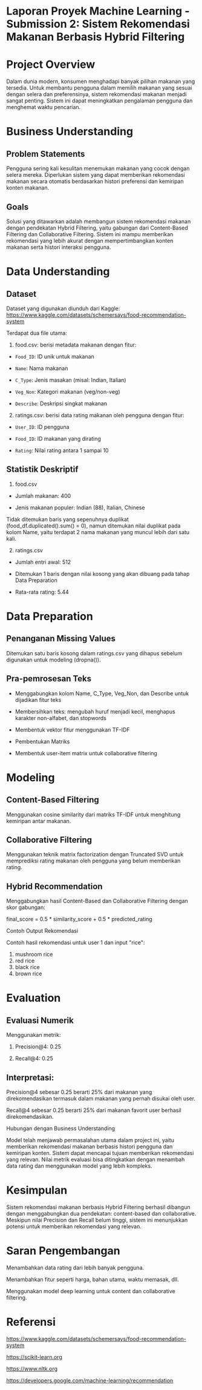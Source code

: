 # Laporan Proyek Machine Learning - Submission 2: Sistem Rekomendasi Makanan Berbasis Hybrid Filtering

# Project Overview

Dalam dunia modern, konsumen menghadapi banyak pilihan makanan yang tersedia. Untuk membantu pengguna dalam memilih makanan yang sesuai dengan selera dan preferensinya, sistem rekomendasi makanan menjadi sangat penting. Sistem ini dapat meningkatkan pengalaman pengguna dan menghemat waktu pencarian.

# Business Understanding

## Problem Statements

Pengguna sering kali kesulitan menemukan makanan yang cocok dengan selera mereka. Diperlukan sistem yang dapat memberikan rekomendasi makanan secara otomatis berdasarkan histori preferensi dan kemiripan konten makanan.

## Goals

Solusi yang ditawarkan adalah membangun sistem rekomendasi makanan dengan pendekatan Hybrid Filtering, yaitu gabungan dari Content-Based Filtering dan Collaborative Filtering. Sistem ini mampu memberikan rekomendasi yang lebih akurat dengan mempertimbangkan konten makanan serta histori interaksi pengguna.

# Data Understanding

## Dataset

Dataset yang digunakan diunduh dari Kaggle: https://www.kaggle.com/datasets/schemersays/food-recommendation-system

Terdapat dua file utama:

1.  food.csv: berisi metadata makanan dengan fitur:

* `Food_ID`: ID unik untuk makanan

* `Name`: Nama makanan

* `C_Type`: Jenis masakan (misal: Indian, Italian)

* `Veg_Non`: Kategori makanan (veg/non-veg)

* `Describe`: Deskripsi singkat makanan

2. ratings.csv: berisi data rating makanan oleh pengguna dengan fitur:

- `User_ID`: ID pengguna

- `Food_ID`: ID makanan yang dirating

- `Rating`: Nilai rating antara 1 sampai 10

## Statistik Deskriptif

1. food.csv

- Jumlah makanan: 400

- Jenis makanan populer: Indian (88), Italian, Chinese

Tidak ditemukan baris yang sepenuhnya duplikat (food_df.duplicated().sum() = 0), namun ditemukan nilai duplikat pada kolom Name, yaitu terdapat 2 nama makanan yang muncul lebih dari satu kali.

2. ratings.csv

- Jumlah entri awal: 512

- Ditemukan 1 baris dengan nilai kosong yang akan dibuang pada tahap Data Preparation

- Rata-rata rating: 5.44

# Data Preparation

## Penanganan Missing Values

Ditemukan satu baris kosong dalam ratings.csv yang dihapus sebelum digunakan untuk modeling (dropna()).

## Pra-pemrosesan Teks

- Menggabungkan kolom Name, C_Type, Veg_Non, dan Describe untuk dijadikan fitur teks

- Membersihkan teks: mengubah huruf menjadi kecil, menghapus karakter non-alfabet, dan stopwords

- Membentuk vektor fitur menggunakan TF-IDF

- Pembentukan Matriks

- Membentuk user-item matrix untuk collaborative filtering

# Modeling

## Content-Based Filtering

Menggunakan cosine similarity dari matriks TF-IDF untuk menghitung kemiripan antar makanan.

## Collaborative Filtering

Menggunakan teknik matrix factorization dengan Truncated SVD untuk memprediksi rating makanan oleh pengguna yang belum memberikan rating.

## Hybrid Recommendation

Menggabungkan hasil Content-Based dan Collaborative Filtering dengan skor gabungan:

final_score = 0.5 * similarity_score + 0.5 * predicted_rating

Contoh Output Rekomendasi

Contoh hasil rekomendasi untuk user 1 dan input "rice":

1. mushroom rice
2. red rice
3. black rice
4. brown rice

# Evaluation

## Evaluasi Numerik

Menggunakan metrik:

1. Precision@4: 0.25

2. Recall@4: 0.25

## Interpretasi:

Precision@4 sebesar 0.25 berarti 25% dari makanan yang direkomendasikan termasuk dalam makanan yang pernah disukai oleh user.

Recall@4 sebesar 0.25 berarti 25% dari makanan favorit user berhasil direkomendasikan.

Hubungan dengan Business Understanding

Model telah menjawab permasalahan utama dalam project ini, yaitu memberikan rekomendasi makanan berbasis histori pengguna dan kemiripan konten.
Sistem dapat mencapai tujuan memberikan rekomendasi yang relevan. Nilai metrik evaluasi bisa ditingkatkan dengan menambah data rating dan menggunakan model yang lebih kompleks.

# Kesimpulan

Sistem rekomendasi makanan berbasis Hybrid Filtering berhasil dibangun dengan menggabungkan dua pendekatan: content-based dan collaborative. Meskipun nilai Precision dan Recall belum tinggi, sistem ini menunjukkan potensi untuk memberikan rekomendasi yang relevan.

# Saran Pengembangan

Menambahkan data rating dari lebih banyak pengguna.

Menambahkan fitur seperti harga, bahan utama, waktu memasak, dll.

Menggunakan model deep learning untuk content dan collaborative filtering.

# Referensi

https://www.kaggle.com/datasets/schemersays/food-recommendation-system

https://scikit-learn.org

https://www.nltk.org

https://developers.google.com/machine-learning/recommendation